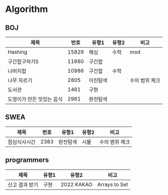 # Algorithm

## BOJ

| 제목             | 번호    | 유형1  | 유형2 | 비고       |
|----------------|-------|------|-----|----------|
| Hashing        | 15829 | 해싱   | 수학  | mod      |
| 구간합구하기5        | 11660 | 구간합  |   |       |
| 나머지합           | 10986 | 구간합  | 수학  |       |
| 나무 자르기         | 2805  | 이진탐색 |     | 수의 범위 체크 |
| 도서관            | 1461  | 구현   |     |          |
| 도영이가 만든 맛있는 음식 | 2961  | 완전탐색 |     |          |

## SWEA

| 제목         | 번호 | 유형1    | 유형2 | 비고           |
| ------------ | ---- | -------- | ----- | -------------- |
| 점심식사시간 | 2383 | 완전탐색 | 시뮬  | 수의 범위 체크 |

## programmers

| 제목           | 유형1 | 유형2      | 비고          |
| -------------- | ----- | ---------- | ------------- |
| 신고 결과 받기 | 구현  | 2022 KAKAO | Arrays to Set |
